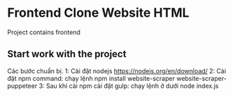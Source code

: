 # Frontend Clone Website HTML
Project contains frontend

## Start work with the project
Các bước chuẩn bị.
1: Cài đặt nodejs  https://nodejs.org/en/download/
2: Cài đặt npm command: chạy lệnh
    npm install website-scraper website-scraper-puppeteer
3: Sau khi cài npm cài đặt gulp: chạy lệnh ở dưới
    node index.js